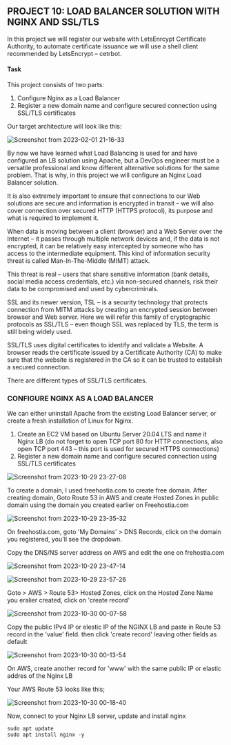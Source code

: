 
## PROJECT 10: LOAD BALANCER SOLUTION WITH NGINX AND SSL/TLS

In this project we will register our website with LetsEnrcypt Certificate Authority, to automate certificate issuance we will use a shell client recommended by LetsEncrypt – cetrbot.

#### Task
This project consists of two parts:

1. Configure Nginx as a Load Balancer
2. Register a new domain name and configure secured connection using SSL/TLS certificates

Our target architecture will look like this:


![Screenshot from 2023-02-01 21-16-33](https://user-images.githubusercontent.com/66005935/216153868-91f42be1-1441-43f4-840b-98f8f9488e3e.png)


By now we have learned what Load Balancing is used for and have configured an LB solution using Apache, but a DevOps engineer must be a versatile professional and know different alternative solutions for the same problem. That is why, in this project we will configure an Nginx Load Balancer solution.

It is also extremely important to ensure that connections to our Web solutions are secure and information is encrypted in transit – we will also cover connection over secured HTTP (HTTPS protocol), its purpose and what is required to implement it.

When data is moving between a client (browser) and a Web Server over the Internet – it passes through multiple network devices and, if the data is not encrypted, it can be relatively easy intercepted by someone who has access to the intermediate equipment. This kind of information security threat is called Man-In-The-Middle (MIMT) attack.

This threat is real – users that share sensitive information (bank details, social media access credentials, etc.) via non-secured channels, risk their data to be compromised and used by cybercriminals.

SSL and its newer version, TSL – is a security technology that protects connection from MITM attacks by creating an encrypted session between browser and Web server. Here we will refer this family of cryptographic protocols as SSL/TLS – even though SSL was replaced by TLS, the term is still being widely used.

SSL/TLS uses digital certificates to identify and validate a Website. A browser reads the certificate issued by a Certificate Authority (CA) to make sure that the website is registered in the CA so it can be trusted to establish a secured connection.

There are different types of SSL/TLS certificates.


### CONFIGURE NGINX AS A LOAD BALANCER

We can either uninstall Apache from the existing Load Balancer server, or create a fresh installation of Linux for Nginx.

1. Create an EC2 VM based on Ubuntu Server 20.04 LTS and name it Nginx LB (do not forget to open TCP port 80 for HTTP connections, also open TCP port 443 – this port is used for secured HTTPS connections)
2. Register a new domain name and configure secured connection using SSL/TLS certificates


![Screenshot from 2023-10-29 23-27-08](https://github.com/ekomoku/ekom-pbl/assets/66005935/f769c9d1-e590-4f00-be8c-3169047c7cf1)


To create a domain, I used freehostia.com to create free domain. After creating domain, Goto Route 53 in AWS and create Hosted Zones in public domain using the domain you created earlier on Freehostia.com


![Screenshot from 2023-10-29 23-35-32](https://github.com/ekomoku/ekom-pbl/assets/66005935/86b25af1-4c00-40c5-b911-fafc3a0ae855)


On freehostia.com, goto 'My Domains' > DNS Records, click on the domain you registered, you'll see the dropdown.

Copy the DNS/NS server address on AWS and edit the one on frehostia.com



![Screenshot from 2023-10-29 23-47-14](https://github.com/ekomoku/ekom-pbl/assets/66005935/681e05b7-edda-429d-8acd-86fb081474fa)



![Screenshot from 2023-10-29 23-57-26](https://github.com/ekomoku/ekom-pbl/assets/66005935/fb067a74-6b7c-4548-a9df-1d04ea89b5ab)


Goto > AWS > Route 53> Hosted Zones, click on the Hosted Zone Name you eralier created, click on 'create record'


![Screenshot from 2023-10-30 00-07-58](https://github.com/ekomoku/ekom-pbl/assets/66005935/a3bc940e-0267-4204-b56f-4419f44070c3)


Copy the public IPv4 IP or elestic IP of the NGINX LB and paste in Route 53 record in the 'value' field. then click 'create record' leaving other fields as default


![Screenshot from 2023-10-30 00-13-54](https://github.com/ekomoku/ekom-pbl/assets/66005935/67f38193-61a5-42e8-ae35-131dc6339c0d)


On AWS, create another record for 'www' with the same public IP or elastic addres of the Nginx LB


Your AWS Route 53 looks like this;


![Screenshot from 2023-10-30 00-18-40](https://github.com/ekomoku/ekom-pbl/assets/66005935/22deb856-2274-466a-8ce5-09aa5526dc5a)

Now, connect to your Nginx LB server, update and install nginx


~~~
sudo apt update
sudo apt install nginx -y
~~~


